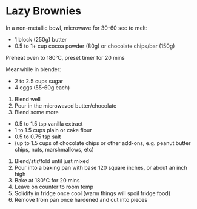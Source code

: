 # Lazy Brownies

In a non-metallic bowl, microwave for 30-60 sec to melt:

* 1 block (250g) butter
* 0.5 to 1+ cup cocoa powder (80g) or chocolate chips/bar (150g)

Preheat oven to 180°C, preset timer for 20 mins

Meanwhile in blender:

* 2 to 2.5 cups sugar
* 4 eggs (55-60g each)

1. Blend well
2. Pour in the microwaved butter/chocolate
3. Blend some more

* 0.5 to 1.5 tsp vanilla extract
* 1 to 1.5 cups plain or cake flour
* 0.5 to 0.75 tsp salt
* (up to 1.5 cups of chocolate chips or other add-ons, e.g. peanut butter chips, nuts, marshmallows, etc)

1. Blend/stir/fold until just mixed
2. Pour into a baking pan with base 120 square inches, or about an inch high
3. Bake at 180°C for 20 mins
4. Leave on counter to room temp
5. Solidify in fridge once cool (warm things will spoil fridge food)
6. Remove from pan once hardened and cut into pieces
